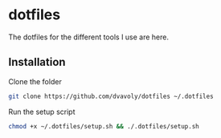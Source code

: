 # dotfiles
The dotfiles for the different tools I use are here.

## Installation
Clone the folder
```sh
git clone https://github.com/dvavoly/dotfiles ~/.dotfiles
```
Run the setup script
```sh
chmod +x ~/.dotfiles/setup.sh && ./.dotfiles/setup.sh
```
